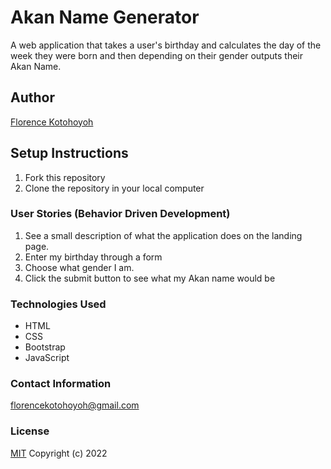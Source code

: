 # Akan Name Generator
A web application that takes a user's birthday and calculates the day of the week they were born and then depending on their gender outputs their Akan Name. 
## Author
[Florence Kotohoyoh](https://github.com/Flokots)
## Setup Instructions
1. Fork this repository
2. Clone the repository in your local computer
### User Stories (Behavior Driven Development)
1. See a  small description of what the application does on the landing page.
2. Enter my birthday through a form 
3. Choose what gender I am.
4. Click the submit button to see what my Akan name would be

### Technologies Used
* HTML
* CSS
* Bootstrap
* JavaScript
### Contact Information
florencekotohoyoh@gmail.com
### License
[MIT](https://choosealicense/licenses/mit)
Copyright (c) 2022
